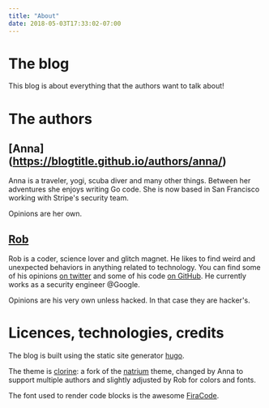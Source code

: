 ```yaml
---
title: "About"
date: 2018-05-03T17:33:02-07:00
---
```

# The blog
This blog is about everything that the authors want to talk about!

# The authors

## [Anna] (https://blogtitle.github.io/authors/anna/)
Anna is a traveler, yogi, scuba diver and many other things. Between her adventures she enjoys writing Go code. She is now based in San Francisco working with Stripe's security team.

Opinions are her own.

## [Rob](https://blogtitle.github.io/authors/rob/)
Rob is a coder, science lover and glitch magnet. He likes to find weird and unexpected behaviors in anything related to technology. You can find some of his opinions [on twitter](https://twitter.com/empijei) and some of his code [on GitHub](https://github.com/empijei).
He currently works as a security engineer @Google.

Opinions are his very own unless hacked. In that case they are hacker's.

# Licences, technologies, credits
The blog is built using the static site generator [hugo](https://gohugo.io/).

The theme is [clorine](https://github.com/AnnaOpss/hugo-chlorine-theme): a fork of the [natrium](https://themes.gohugo.io/hugo-natrium-theme/) theme, changed by Anna to support multiple authors and slightly adjusted by Rob for colors and fonts.

The font used to render code blocks is the awesome [FiraCode](https://github.com/tonsky/FiraCode).
